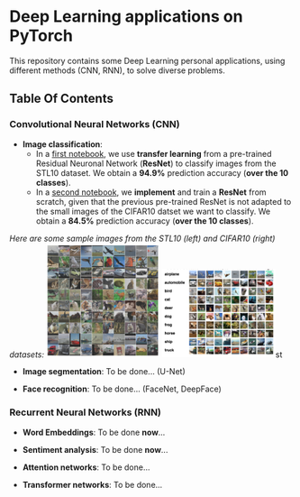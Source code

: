 # Deep Learning applications on PyTorch

This repository contains some Deep Learning personal applications, using different methods (CNN, RNN), to solve diverse problems.

## Table Of Contents

### Convolutional Neural Networks (CNN)

* **Image classification**: 
    * In a [first notebook](https://github.com/louischarlot/DeepLearning_Applications_PyTorch/blob/main/CNN/Image_classification_transfer.ipynb), we use **transfer learning** from a pre-trained Residual Neuronal Network (**ResNet**) to classify images from the STL10 dataset.
We obtain a **94.9%** prediction accuracy (**over the 10 classes**).
    * In a [second notebook](https://github.com/louischarlot/DeepLearning_Applications_PyTorch/blob/main/CNN/Image_classification_implemented.ipynb), we **implement** and train a **ResNet** from scratch, given that the previous pre-trained ResNet is not adapted to the small images of the CIFAR10 datset we want to classify. We obtain a **84.5%** prediction accuracy (**over the 10 classes**).

*Here are some sample images from the STL10 (left) and CIFAR10 (right) datasets:*
<img src="images/stl10.png" width=40%>
<img src="images/cifar10.png" width=40%>st


* **Image segmentation**: To be done... (U-Net)

* **Face recognition**: To be done... (FaceNet, DeepFace)


### Recurrent Neural Networks (RNN)

* **Word Embeddings**: To be done **now**...

* **Sentiment analysis**: To be done **now**...


* **Attention networks**: To be done...

* **Transformer networks**: To be done... 
